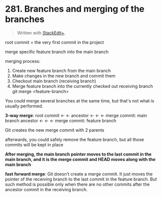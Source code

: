# 281. Branches and merging of the branches


> Written with [StackEdit+](https://stackedit.net/).


root commit = the very first commit in the project

merge specific feature branch into the main branch

merging process:
1. Create new feature branch from the main branch
2. Make changes in the new branch and commit them
3. Checkout main branch (receiving branch)
4. Merge feature branch into the currently checked out receiving branch
git merge \<feature-branch>

You could merge several branches at the same time, but that's not what is usually performed.

**3-way merge**:
root commit ← ← ancestor ←  ←  ← merge commit: main branch
                                ancestor ← ← ← merge commit: feature branch

Git creates the new merge commit with 2 parents

afterwards, you could safely remove the feature branch, but all those commits will be kept in place

**After merging, the main branch pointer moves to the last commit in the main branch, and it is the merge commit and HEAD moves along with the main branch**

**fast forward merge**:
Git doesn't create a merge commit. It just moves the pointer of the receiving branch to the last commit in the feature branch. But such method is possible only when there are no other commits after the ancestor commit in the receiving branch.



<!--stackedit_data:
eyJoaXN0b3J5IjpbLTEwMjgyODQ2NzQsMTQyNzk3MDk0MiwxOT
g2NDM3OTM5LC0xODA4OTU1ODMxLDYyOTkxMjg4MCwxNjI3NDEy
OTExLDE0MTg2NzMxNTldfQ==
-->